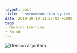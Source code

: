 ```yaml
---
layout: post
title:  "Recommendation system"
date: 2019-10-10 11:27:02 +0800
tags: 
- Machine Learning
- Xmind
---
```


![Division algorithm]({{site.url}}/images/posts/rs.svg)

